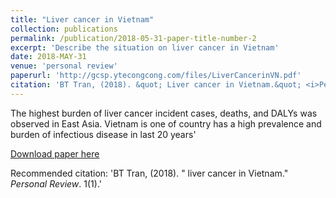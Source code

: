 ```yaml
---
title: "Liver cancer in Vietnam"
collection: publications
permalink: /publication/2018-05-31-paper-title-number-2
excerpt: 'Describe the situation on liver cancer in Vietnam' 
date: 2018-MAY-31
venue: 'personal review'
paperurl: 'http://gcsp.ytecongcong.com/files/LiverCancerinVN.pdf'
citation: 'BT Tran, (2018). &quot; Liver cancer in Vietnam.&quot; <i>Personal Review</i>. 1(1).'
---
```

The highest burden of liver cancer incident cases, deaths, and DALYs was observed in East Asia. Vietnam is one of country has a high prevalence and burden of infectious disease in last 20 years'

[Download paper here](http://gcsp.ytecongcong.com/files/LiverCancerinVN.pdf)

Recommended citation: 'BT Tran, (2018). &quot; liver cancer in Vietnam.&quot; <i>Personal Review</i>. 1(1).'
